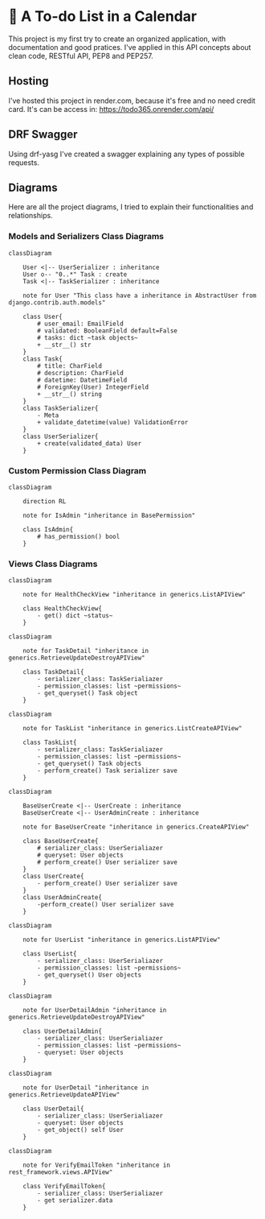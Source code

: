 # 📅 A To-do List in a Calendar

This project is my first try to create an organized application, with documentation and good pratices. I've applied in this API concepts about clean code, RESTful API, PEP8 and PEP257.

## Hosting

I've hosted this project in render.com, because it's free and no need credit card. It's can be access in: <https://todo365.onrender.com/api/>

## DRF Swagger

Using drf-yasg I've created a swagger explaining any types of possible requests.

## Diagrams

Here are all the project diagrams, I tried to explain their functionalities and relationships.

### Models and Serializers Class Diagrams

```mermaid
classDiagram
    
    User <|-- UserSerializer : inheritance
    User o-- "0..*" Task : create
    Task <|-- TaskSerializer : inheritance
    
    note for User "This class have a inheritance in AbstractUser from django.contrib.auth.models"

    class User{
        # user_email: EmailField
        # validated: BooleanField default=False
        # tasks: dict ~task objects~
        + __str__() str
    }
    class Task{
        # title: CharField
        # description: CharField
        # datetime: DatetimeField
        # ForeignKey(User) IntegerField
        + __str__() string
    }
    class TaskSerializer{
        - Meta
        + validate_datetime(value) ValidationError
    }
    class UserSerializer{
        + create(validated_data) User
    }
```

### Custom Permission Class Diagram

```mermaid
classDiagram

    direction RL
    
    note for IsAdmin "inheritance in BasePermission"

    class IsAdmin{
        # has_permission() bool
    }
```

### Views Class Diagrams

```mermaid
classDiagram

    note for HealthCheckView "inheritance in generics.ListAPIView"

    class HealthCheckView{
        - get() dict ~status~
    }
```

```mermaid
classDiagram

    note for TaskDetail "inheritance in generics.RetrieveUpdateDestroyAPIView"

    class TaskDetail{
        - serializer_class: TaskSerialiazer
        - permission_classes: list ~permissions~
        - get_queryset() Task object
    }
```

```mermaid
classDiagram

    note for TaskList "inheritance in generics.ListCreateAPIView"
    
    class TaskList{
        - serializer_class: TaskSerialiazer
        - permission_classes: list ~permissions~
        - get_queryset() Task objects
        - perform_create() Task serializer save
    }
```

```mermaid
classDiagram

    BaseUserCreate <|-- UserCreate : inheritance
    BaseUserCreate <|-- UserAdminCreate : inheritance

    note for BaseUserCreate "inheritance in generics.CreateAPIView"

    class BaseUserCreate{
        # serializer_class: UserSerialiazer
        # queryset: User objects
        # perform_create() User serializer save
    }
    class UserCreate{
        - perform_create() User serializer save
    }
    class UserAdminCreate{
        -perform_create() User serializer save
    }
```

```mermaid
classDiagram

    note for UserList "inheritance in generics.ListAPIView"
    
    class UserList{
        - serializer_class: UserSerialiazer
        - permission_classes: list ~permissions~
        - get_queryset() User objects
    }
```

```mermaid
classDiagram

    note for UserDetailAdmin "inheritance in generics.RetrieveUpdateDestroyAPIView"
    
    class UserDetailAdmin{
        - serializer_class: UserSerialiazer
        - permission_classes: list ~permissions~
        - queryset: User objects
    }
```

```mermaid
classDiagram

    note for UserDetail "inheritance in generics.RetrieveUpdateAPIView"
    
    class UserDetail{
        - serializer_class: UserSerialiazer
        - queryset: User objects
        - get_object() self User
    }
```

```mermaid
classDiagram

    note for VerifyEmailToken "inheritance in rest_framework.views.APIView"
    
    class VerifyEmailToken{
        - serializer_class: UserSerialiazer
        - get serializer.data
    }
```
